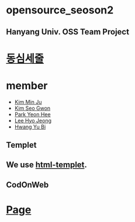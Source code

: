 # opensource_seoson2

Hanyang Univ. OSS Team Project
----------------------------------
# [동심세줄](https://ksg072.github.io/opensource_seoson2/HTML/index.html)

# member
* [Kim Min Ju](https://github.com/KIMMINJU1)
* [Kim Seo Gwon](https://github.com/KSG072)
* [Park Yeon Hee](https://github.com/park4608)
* [Lee Hyo Jeong](https://github.com/hyo-me)
* [Hwang Yu Bi](https://github.com/ub1210)



Templet
----------------------------------
## We use [html-templet](https://html5up.net/prologue).



CodOnWeb
----------------------------------
# [Page](https://erica.codeonweb.com/circle/@supercat)
